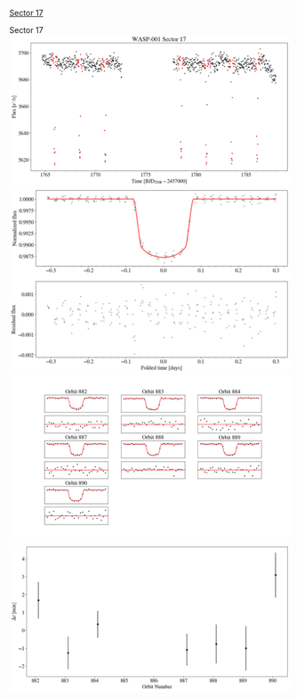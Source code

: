 [Sector 17](#sector17)

<a name = "sector17"></a>
Sector 17
![alt text](/tt/WASP-001_Sector_17/WASP-001_Sector_17_a_TimeSeries.png)
![alt text](/tt/WASP-001_Sector_17/WASP-001_Sector_17_b_FoldedLightCurve.png)
![alt text](/tt/WASP-001_Sector_17/WASP-001_Sector_17_b_IndividualTransitsWithFit.png)
![alt text](/tt/WASP-001_Sector_17/WASP-001_Sector_17_c_TimingResiduals.png)

